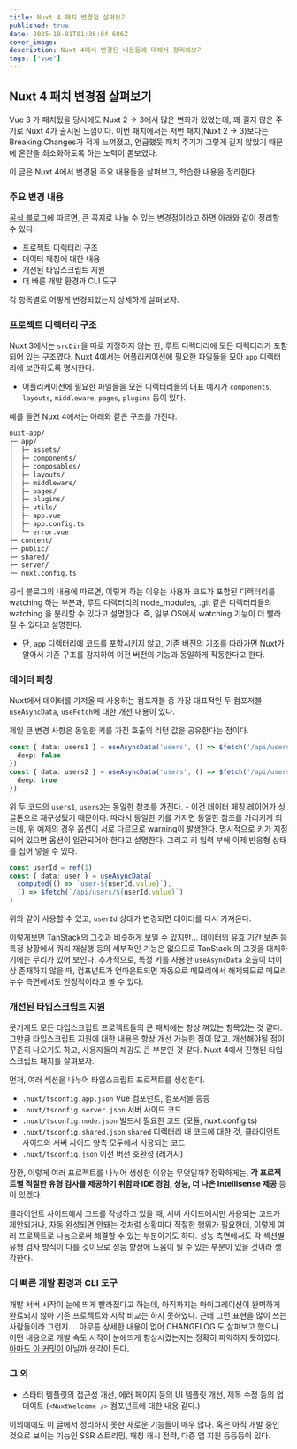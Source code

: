 ```yaml
---
title: Nuxt 4 패치 변경점 살펴보기
published: true
date: 2025-10-01T01:36:04.686Z
cover_image:
description: Nuxt 4에서 변경된 내용들에 대해서 정리해보기
tags: ['vue']
---
```


## Nuxt 4 패치 변경점 살펴보기

Vue 3 가 패치됬을 당시에도 Nuxt 2 -> 3에서 많은 변화가 있었는데, 꽤 길지 않은 주기로 Nuxt 4가 출시된 느낌이다. 이번 패치에서는 저번 패치(Nuxt 2 -> 3)보다는 Breaking Changes가 적게 느껴졌고, 언급했듯 패치 주기가 그렇게 길지 않았기 때문에 혼란을 최소화하도록 하는 노력이 돋보였다.

이 글은 Nuxt 4에서 변경된 주요 내용들을 살펴보고, 학습한 내용을 정리한다.

### 주요 변경 내용

[공식 블로그](https://nuxt.com/blog/v4)에 따르면, 큰 꼭지로 나눌 수 있는 변경점이라고 하면 아래와 같이 정리할 수 있다.

- 프로젝트 디렉터리 구조
- 데이터 페칭에 대한 내용
- 개선된 타입스크립트 지원
- 더 빠른 개발 환경과 CLI 도구

각 항목별로 어떻게 변경되었는지 상세하게 살펴보자.

### 프로젝트 디렉터리 구조

Nuxt 3에서는 `srcDir`을 따로 지정하지 않는 한, 루트 디렉터리에 모든 디렉터리가 포함되어 있는 구조였다. Nuxt 4에서는 어플리케이션에 필요한 파일들을 모아 `app` 디렉터리에 보관하도록 명시한다.

- 어플리케이션에 필요한 파일들을 모은 디렉터리들의 대표 예시가 `components`, `layouts`, `middleware`, `pages`, `plugins` 등이 있다.

예를 들면 Nuxt 4에서는 아래와 같은 구조를 가진다.

```sh
nuxt-app/
├─ app/
│  ├─ assets/
│  ├─ components/
│  ├─ composables/
│  ├─ layouts/
│  ├─ middleware/
│  ├─ pages/
│  ├─ plugins/
│  ├─ utils/
│  ├─ app.vue
│  ├─ app.config.ts
│  └─ error.vue
├─ content/
├─ public/
├─ shared/
├─ server/
└─ nuxt.config.ts
```

공식 블로그의 내용에 따르면, 이렇게 하는 이유는 사용자 코드가 포함된 디렉터리를 watching 하는 부분과, 루트 디렉터리의 node_modules, .git 같은 디렉터리들의 watching 을 분리할 수 있다고 설명한다. 즉, 일부 OS에서 watching 기능이 더 빨라질 수 있다고 설명한다.

- 단, `app` 디렉터리에 코드를 포함시키지 않고, 기존 버전의 기조를 따라가면 Nuxt가 알아서 기존 구조를 감지하여 이전 버전의 기능과 동일하게 작동한다고 한다.

### 데이터 페칭

Nuxt에서 데이터를 가져올 때 사용하는 컴포저블 중 가장 대표적인 두 컴포저블 `useAsyncData`, `useFetch`에 대한 개선 내용이 있다.

제일 큰 변경 사항은 동일한 키를 가진 호출의 리턴 값을 공유한다는 점이다.

```ts
const { data: users1 } = useAsyncData('users', () => $fetch('/api/users'), {
  deep: false
})
const { data: users2 } = useAsyncData('users', () => $fetch('/api/users'), {
  deep: true
})
```

위 두 코드의 `users1`, `users2`는 동일한 참조를 가진다. - 이건 데이터 페칭 레이어가 싱글톤으로 재구성됬기 때문이다. 따라서 동일한 키를 가지면 동일한 참조를 가리키게 되는데, 위 예제의 경우 옵션이 서로 다르므로 warning이 발생한다. 명시적으로 키가 지정되어 있으면 옵션이 일관되어야 한다고 설명한다. 그리고 키 입력 부에 이제 반응형 상태를 집어 넣을 수 있다.

```ts
const userId = ref(1)
const { data: user } = useAsyncData(
  computed(() => `user-${userId.value}`),
  () => $fetch(`/api/users/${userId.value}`)
)
```

위와 같이 사용할 수 있고, `userId` 상태가 변경되면 데이터를 다시 가져온다.

이렇게보면 TanStack의 그것과 비슷하게 보일 수 있지만... 데이터의 유효 기간 보존 등 특정 상황에서 쿼리 재실행 등의 세부적인 기능은 없으므로 TanStack 의 그것을 대체하기에는 무리가 있어 보인다. 추가적으로, 특정 키를 사용한 `useAsyncData` 호출이 더이상 존재하지 않을 때, 컴포넌트가 언마운트되면 자동으로 메모리에서 해제되므로 메모리 누수 측면에서도 안정적이라고 볼 수 있다.

### 개선된 타입스크립트 지원

웃기게도 모든 타입스크립트 프로젝트들의 큰 패치에는 항상 껴있는 항목있는 것 같다. 그만큼 타입스크립트 지원에 대한 내용은 항상 개선 가능한 점이 많고, 개선해야될 점이 꾸준히 나오기도 하고, 사용자들의 체감도 큰 부분인 것 같다. Nuxt 4에서 진행된 타입스크립트 패치를 살펴보자.

먼저, 여러 섹션을 나누어 타입스크립트 프로젝트를 생성한다.

- `.nuxt/tsconfig.app.json` Vue 컴포넌트, 컴포저블 등등
- `.nuxt/tsconfig.server.json` 서버 사이드 코드
- `.nuxt/tsconfig.node.json` 빌드시 필요한 코드 (모듈, nuxt.config.ts)
- `.nuxt/tsconfig.shared.json` `shared` 디렉터리 내 코드에 대한 것, 클라이언트 사이드와 서버 사이드 양측 모두에서 사용되는 코드
- `.nuxt/tsconfig.json` 이전 버전 호환성 (레거시)

잠깐, 이렇게 여러 프로젝트를 나누어 생성한 이유는 무엇일까? 정확하게는, **각 프로젝트별 적절한 유형 검사를 제공하기 위함과 IDE 경험, 성능, 더 나은 Intellisense 제공** 등이 있겠다.

클라이언트 사이드에서 코드를 작성하고 있을 때, 서버 사이드에서만 사용되는 코드가 제안되거나, 자동 완성되면 안돼는 것처럼 상황마다 적절한 행위가 필요한데, 이렇게 여러 프로젝트로 나눔으로써 해결할 수 있는 부분이기도 하다. 성능 측면에서도 각 섹션별 유형 검사 방식이 다를 것이므로 성능 향상에 도움이 될 수 있는 부분이 있을 것이라 생각한다.

### 더 빠른 개발 환경과 CLI 도구

개발 서버 시작이 눈에 띄게 빨라졌다고 하는데, 아직까지는 마이그레이션이 완벽하게 완료되지 않아 기존 프로젝트와 시작 비교는 하지 못하였다. 근데 그런 표현을 많이 쓰는 사람들이라 그런지.... 아무튼 상세한 내용이 없어 CHANGELOG 도 살펴보고 했으나 어떤 내용으로 개발 속도 시작이 눈에띄게 향상시켰는지는 정확히 파악하지 못하였다. [아마도 이 커밋이](https://github.com/nuxt/nuxt/pull/32417) 아닐까 생각이 든다.

### 그 외

- 스타터 템플릿의 접근성 개선, 에러 페이지 등의 UI 템플릿 개선, 제목 수정 등의 업데이트 (`<NuxtWelcome />` 컴포넌트에 대한 내용 같다.)

이외에에도 이 글에서 정리하지 못한 새로운 기능들이 매우 많다. 혹은 아직 개발 중인 것으로 보이는 기능인 SSR 스트리밍, 패칭 캐시 전략, 다중 앱 지원 등등등이 있다.
